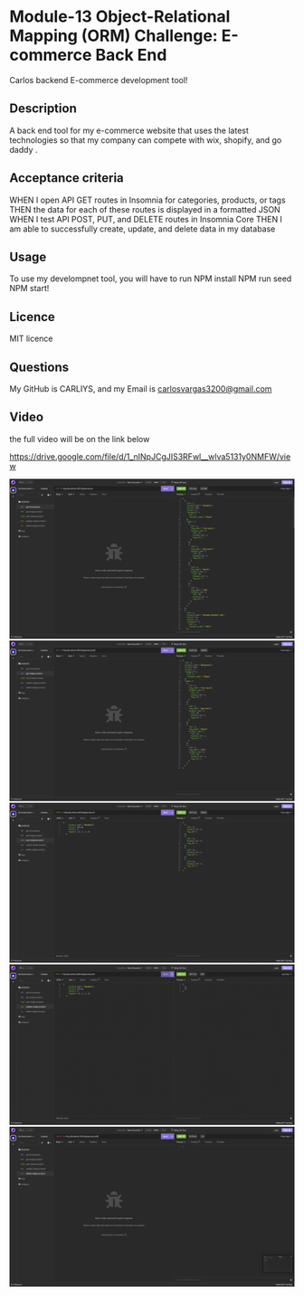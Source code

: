 # Module-13 Object-Relational Mapping (ORM) Challenge: E-commerce Back End
Carlos backend E-commerce development tool!

## Description
A back end tool for my e-commerce website that uses the latest technologies
so that my company can compete with wix, shopify, and go daddy .

## Acceptance criteria
WHEN I open API GET routes in Insomnia for categories, products, or tags
THEN the data for each of these routes is displayed in a formatted JSON
WHEN I test API POST, PUT, and DELETE routes in Insomnia Core
THEN I am able to successfully create, update, and delete data in my database

## Usage 
To use my develompnet tool, you will have to run 
NPM install
NPM run seed
NPM start!

## Licence
MIT licence

## Questions 
My GitHub is CARLIYS, and my Email is carlosvargas3200@gmail.com

## Video
the full video will be on the link below

https://drive.google.com/file/d/1_nINpJCgJIS3RFwl__wlva5131y0NMFW/view

![screenshot](1.png)
![screenshot](2.png)
![screenshot](3.png)
![screenshot](4.png)
![screenshot](5.png)




